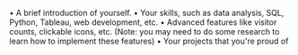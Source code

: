 •	A brief introduction of yourself.
•	Your skills, such as data analysis, SQL, Python, Tableau, web development, etc.
•	Advanced features like visitor counts, clickable icons, etc. (Note: you may need to do some research to learn how to implement these features)
•	Your projects that you're proud of
